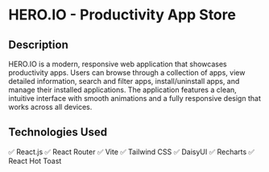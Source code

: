 # HERO.IO - Productivity App Store

## Description

HERO.IO is a modern, responsive web application that showcases productivity apps. Users can browse through a collection of apps, view detailed information, search and filter apps, install/uninstall apps, and manage their installed applications. The application features a clean, intuitive interface with smooth animations and a fully responsive design that works across all devices.

## Technologies Used

✅ React.js
✅ React Router
✅ Vite
✅ Tailwind CSS
✅ DaisyUI
✅ Recharts
✅ React Hot Toast